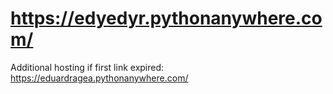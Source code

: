 # https://edyedyr.pythonanywhere.com/

Additional hosting if first link expired: https://eduardragea.pythonanywhere.com/
